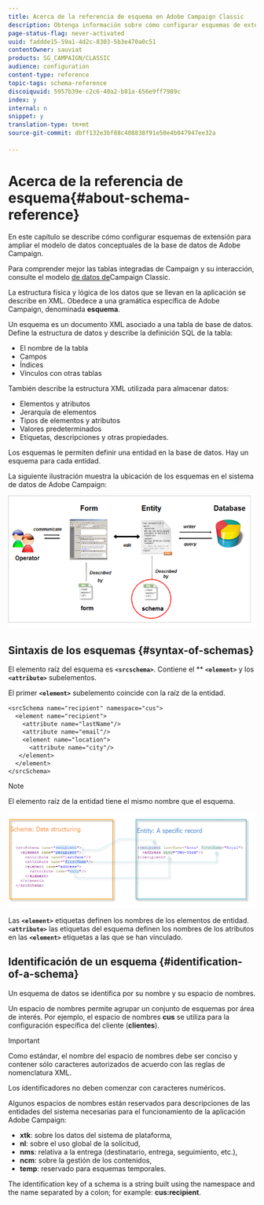```yaml
---
title: Acerca de la referencia de esquema en Adobe Campaign Classic
description: Obtenga información sobre cómo configurar esquemas de extensión para ampliar el modelo de datos conceptuales de la base de datos de Adobe Campaign Classic.
page-status-flag: never-activated
uuid: faddde15-59a1-4d2c-8303-5b3e470a0c51
contentOwner: sauviat
products: SG_CAMPAIGN/CLASSIC
audience: configuration
content-type: reference
topic-tags: schema-reference
discoiquuid: 5957b39e-c2c6-40a2-b81a-656e9ff7989c
index: y
internal: n
snippet: y
translation-type: tm+mt
source-git-commit: dbff132e3bf88c408838f91e50e4b047947ee32a

---
```



# Acerca de la referencia de esquema{#about-schema-reference}

En este capítulo se describe cómo configurar esquemas de extensión para ampliar el modelo de datos conceptuales de la base de datos de Adobe Campaign.

Para comprender mejor las tablas integradas de Campaign y su interacción, consulte el modelo [de datos de](https://helpx.adobe.com/campaign/kb/acc-datamodel.html)Campaign Classic.

La estructura física y lógica de los datos que se llevan en la aplicación se describe en XML. Obedece a una gramática específica de Adobe Campaign, denominada **esquema**.

Un esquema es un documento XML asociado a una tabla de base de datos. Define la estructura de datos y describe la definición SQL de la tabla:

* El nombre de la tabla
* Campos
* Índices
* Vínculos con otras tablas

También describe la estructura XML utilizada para almacenar datos:

* Elementos y atributos
* Jerarquía de elementos
* Tipos de elementos y atributos
* Valores predeterminados
* Etiquetas, descripciones y otras propiedades.

Los esquemas le permiten definir una entidad en la base de datos. Hay un esquema para cada entidad.

La siguiente ilustración muestra la ubicación de los esquemas en el sistema de datos de Adobe Campaign:

![](assets/reference_schema_intro.png)

## Sintaxis de los esquemas {#syntax-of-schemas}

El elemento raíz del esquema es **`<srcschema>`**. Contiene el ** **`<element>`** y los **`<attribute>`** subelementos.

El primer **`<element>`** subelemento coincide con la raíz de la entidad.

```
<srcSchema name="recipient" namespace="cus">
  <element name="recipient">  
    <attribute name="lastName"/>
    <attribute name="email"/>
    <element name="location">
      <attribute name="city"/>
   </element>
  </element>
</srcSchema>
```

>[!NOTE]
>
>El elemento raíz de la entidad tiene el mismo nombre que el esquema.

![](assets/s_ncs_configuration_schema_and_entity.png)

Las **`<element>`** etiquetas definen los nombres de los elementos de entidad. **`<attribute>`** las etiquetas del esquema definen los nombres de los atributos en las **`<element>`** etiquetas a las que se han vinculado.

## Identificación de un esquema {#identification-of-a-schema}

Un esquema de datos se identifica por su nombre y su espacio de nombres.

Un espacio de nombres permite agrupar un conjunto de esquemas por área de interés. Por ejemplo, el espacio de nombres **cus** se utiliza para la configuración específica del cliente (**clientes**).

>[!IMPORTANT]
>
>Como estándar, el nombre del espacio de nombres debe ser conciso y contener sólo caracteres autorizados de acuerdo con las reglas de nomenclatura XML.
>
>Los identificadores no deben comenzar con caracteres numéricos.

Algunos espacios de nombres están reservados para descripciones de las entidades del sistema necesarias para el funcionamiento de la aplicación Adobe Campaign:

* **xtk**: sobre los datos del sistema de plataforma,
* **nl**: sobre el uso global de la solicitud,
* **nms**: relativa a la entrega (destinatario, entrega, seguimiento, etc.),
* **ncm**: sobre la gestión de los contenidos,
* **temp**: reservado para esquemas temporales.

The identification key of a schema is a string built using the namespace and the name separated by a colon; for example: **cus:recipient**.
